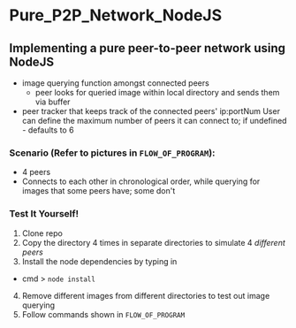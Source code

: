 # Pure_P2P_Network_NodeJS
## Implementing a pure peer-to-peer network using NodeJS
- image querying function amongst connected peers
  - peer looks for queried image within local directory and sends them via buffer
- peer tracker that keeps track of the connected peers' ip:portNum
User can define the maximum number of peers it can connect to; if undefined - defaults to 6
### Scenario (Refer to pictures in `FLOW_OF_PROGRAM`):
- 4 peers
- Connects to each other in chronological order, while querying for images that some peers have; some don't


### Test It Yourself!
1. Clone repo
2. Copy the directory 4 times in separate directories to simulate 4 *different peers*
3. Install the node dependencies by typing in
  - cmd > `node install`
4. Remove different images from different directories to test out image querying
5. Follow commands shown in `FLOW_OF_PROGRAM`
